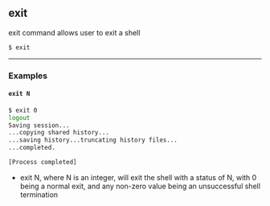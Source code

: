 exit
-------

exit command allows user to exit a shell

~~~ bash
$ exit
~~~

---

### Examples

#### `exit N`
~~~ bash
$ exit 0
logout
Saving session...
...copying shared history...
...saving history...truncating history files...
...completed.

[Process completed]
~~~

* exit N, where N is an integer, will exit the shell with a status of N, with 0 being a normal exit, and any non-zero value being an unsuccessful shell termination